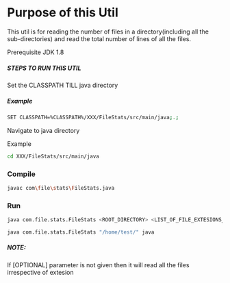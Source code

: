 # Purpose of this Util
This util is for reading the number of files in a directory(including all the sub-directories) and read the total number of lines of all the files.

Prerequisite
JDK 1.8

##### STEPS TO RUN THIS UTIL

Set the CLASSPATH TILL java directory
##### Example
```sh
SET CLASSPATH=%CLASSPATH%/XXX/FileStats/src/main/java;.;
```
Navigate to java directory

Example
```sh
cd XXX/FileStats/src/main/java
```
### Compile
```sh
javac com\file\stats\FileStats.java
```
### Run
```sh
java com.file.stats.FileStats <ROOT_DIRECTORY> <LIST_OF_FILE_EXTESIONS_SEPERATED_BY_SPACE>[OPTIONAL]

java com.file.stats.FileStats "/home/test/" java
```

##### NOTE:
If [OPTIONAL] parameter is not given then it will read all the files irrespective of extesion
